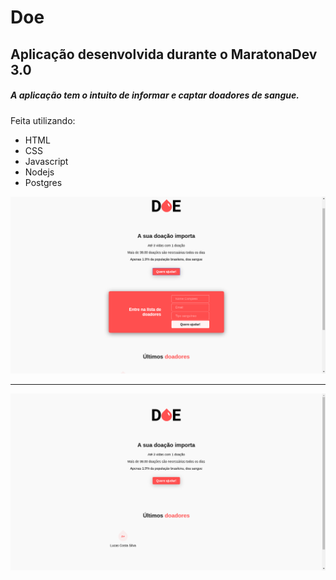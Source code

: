 # Doe 

## Aplicação desenvolvida durante o MaratonaDev 3.0

##### A aplicação tem o intuito de informar e captar doadores de sangue.

Feita utilizando:
* HTML
* CSS
* Javascript
* Nodejs
* Postgres


 ![doe](/public/img/Doe.png)
 
 ______________________________________
 
 ![doe-home](/public/img/Doe-home.png)

